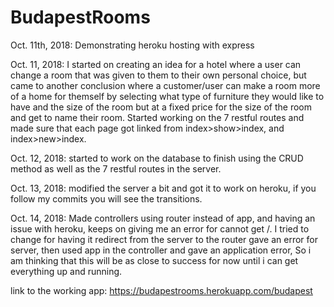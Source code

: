 # BudapestRooms
Oct. 11th, 2018: Demonstrating heroku hosting with express

Oct. 11, 2018: I started on creating an idea for a hotel where a user can change a room that was given to them to their own personal choice, but came to another conclusion where a customer/user can make a room more of a home for themself by selecting what type of furniture they would like to have and the size of the room but at a fixed price for the size of the room and get to name their room. Started working on the 7 restful routes and made sure that each page got linked from index>show>index, and index>new>index. 

Oct. 12, 2018: started to work on the database to finish using the CRUD method as well as the 7 restful routes in the server. 

Oct. 13, 2018: modified the server a bit and got it to work on heroku, if you follow my commits you will see the transitions. 

Oct. 14, 2018: Made controllers using router instead of app, and having an issue with heroku, keeps on giving me an error for cannot get /. I tried to change for having it redirect from the server to the router gave an error for server, then used app in the controller and gave an application error, So i am thinking that this will be as close to success for now until i can get everything up and running. 

link to the working app: https://budapestrooms.herokuapp.com/budapest

